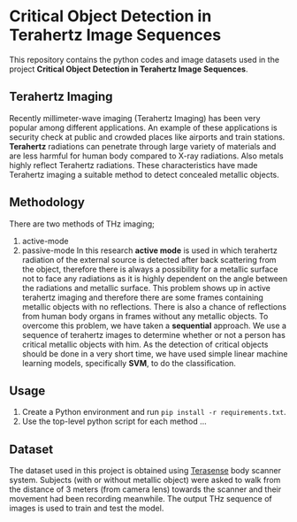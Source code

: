 # Critical Object Detection in Terahertz Image Sequences
This repository contains the python codes and image datasets used in the project **Critical Object Detection in Terahertz Image Sequences**. 

## Terahertz Imaging
Recently millimeter-wave imaging (Terahertz Imaging) has been very popular among different applications. An example of these applications is security check at public and crowded places like airports and train stations.
**Terahertz** radiations can penetrate through large variety of materials and are less harmful for human body compared to X-ray radiations. Also metals highly reflect Terahertz radiations. These characteristics have made Terahertz imaging a suitable method to detect concealed metallic objects. 

## Methodology
There are two methods of THz imaging; 
  1. active-mode 
  2. passive-mode 
In this research **active mode** is used in which terahertz radiation of the external source is detected after back scattering from the object, therefore there is always a possibility for a metallic surface not to face any radiations as it is highly dependent on the angle between the radiations and metallic surface. This problem shows up in active terahertz imaging and therefore there are some frames containing metallic objects with no reflections. There is also a chance of reflections from human body organs in frames without any metallic objects.
To overcome this problem, we have taken a **sequential** approach. We use a sequence of terahertz images to determine whether or not a person has critical metallic objects with him. As the detection of critical objects should be done in a very short time, we have used simple linear machine learning models, specifically **SVM**, to do the classification.

## Usage
1. Create a Python environment and run `pip install -r requirements.txt`.
2. Use the top-level python script for each method ...

## Dataset
The dataset used in this project is obtained using [Terasense](https://terasense.com/) body scanner system. Subjects (with or without metallic object) were asked to walk from the distance of 3 meters (from camera lens) towards the scanner and their movement had been recording meanwhile. The output THz sequence of images is used to train and test the model.


